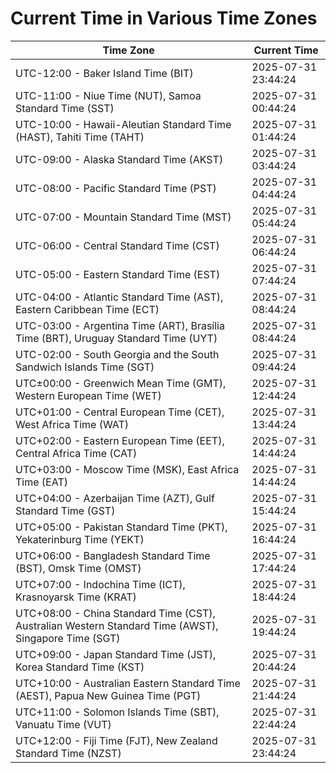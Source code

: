 # Current Time in Various Time Zones

| Time Zone | Current Time |
|-----------|--------------|
| UTC-12:00 - Baker Island Time (BIT) | 2025-07-31 23:44:24 |
| UTC-11:00 - Niue Time (NUT), Samoa Standard Time (SST) | 2025-07-31 00:44:24 |
| UTC-10:00 - Hawaii-Aleutian Standard Time (HAST), Tahiti Time (TAHT) | 2025-07-31 01:44:24 |
| UTC-09:00 - Alaska Standard Time (AKST) | 2025-07-31 03:44:24 |
| UTC-08:00 - Pacific Standard Time (PST) | 2025-07-31 04:44:24 |
| UTC-07:00 - Mountain Standard Time (MST) | 2025-07-31 05:44:24 |
| UTC-06:00 - Central Standard Time (CST) | 2025-07-31 06:44:24 |
| UTC-05:00 - Eastern Standard Time (EST) | 2025-07-31 07:44:24 |
| UTC-04:00 - Atlantic Standard Time (AST), Eastern Caribbean Time (ECT) | 2025-07-31 08:44:24 |
| UTC-03:00 - Argentina Time (ART), Brasília Time (BRT), Uruguay Standard Time (UYT) | 2025-07-31 08:44:24 |
| UTC-02:00 - South Georgia and the South Sandwich Islands Time (SGT) | 2025-07-31 09:44:24 |
| UTC±00:00 - Greenwich Mean Time (GMT), Western European Time (WET) | 2025-07-31 12:44:24 |
| UTC+01:00 - Central European Time (CET), West Africa Time (WAT) | 2025-07-31 13:44:24 |
| UTC+02:00 - Eastern European Time (EET), Central Africa Time (CAT) | 2025-07-31 14:44:24 |
| UTC+03:00 - Moscow Time (MSK), East Africa Time (EAT) | 2025-07-31 14:44:24 |
| UTC+04:00 - Azerbaijan Time (AZT), Gulf Standard Time (GST) | 2025-07-31 15:44:24 |
| UTC+05:00 - Pakistan Standard Time (PKT), Yekaterinburg Time (YEKT) | 2025-07-31 16:44:24 |
| UTC+06:00 - Bangladesh Standard Time (BST), Omsk Time (OMST) | 2025-07-31 17:44:24 |
| UTC+07:00 - Indochina Time (ICT), Krasnoyarsk Time (KRAT) | 2025-07-31 18:44:24 |
| UTC+08:00 - China Standard Time (CST), Australian Western Standard Time (AWST), Singapore Time (SGT) | 2025-07-31 19:44:24 |
| UTC+09:00 - Japan Standard Time (JST), Korea Standard Time (KST) | 2025-07-31 20:44:24 |
| UTC+10:00 - Australian Eastern Standard Time (AEST), Papua New Guinea Time (PGT) | 2025-07-31 21:44:24 |
| UTC+11:00 - Solomon Islands Time (SBT), Vanuatu Time (VUT) | 2025-07-31 22:44:24 |
| UTC+12:00 - Fiji Time (FJT), New Zealand Standard Time (NZST) | 2025-07-31 23:44:24 |
